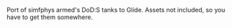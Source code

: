 Port of simfphys armed's DoD:S tanks to Glide. Assets not included, so you have to get them somewhere.
